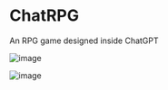 # ChatRPG
An RPG game designed inside ChatGPT

![image](https://user-images.githubusercontent.com/1362512/228379358-044f421d-0958-4675-b747-66c1d703db51.png)

![image](https://user-images.githubusercontent.com/1362512/228387426-2c926f08-c664-4e3f-8689-35da65c65f60.png)
